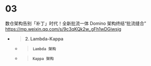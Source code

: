 
# 03

数仓架构告别「补丁」时代！全新批流一体 Domino 架构终结“批流缝合” https://mp.weixin.qq.com/s/9c3qKQk2w_gFh1wDGiwsjg
- > **2. Lambda-Kappa**
  * > **`Lambda 架构`**
  * > **`Kappa 架构`**
